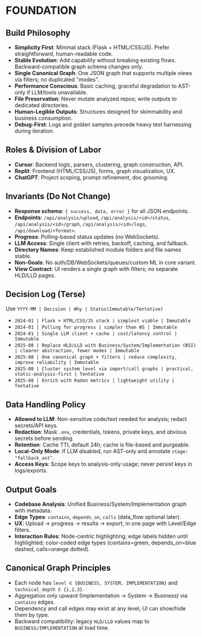# FOUNDATION

## Build Philosophy
- **Simplicity First**: Minimal stack (Flask + HTML/CSS/JS). Prefer straightforward, human-readable code.
- **Stable Evolution**: Add capability without breaking existing flows. Backward-compatible graph schema changes only.
- **Single Canonical Graph**: One JSON graph that supports multiple views via filters; no duplicated "modes".
- **Performance Conscious**: Basic caching, graceful degradation to AST-only if LLM/tools unavailable.
- **File Preservation**: Never mutate analyzed repos; write outputs to dedicated directories.
- **Human-Legible Outputs**: Structures designed for skimmability and business consumption.
- **Debug-First**: Logs and golden samples precede heavy test harnessing during iteration.

## Roles & Division of Labor
- **Cursor**: Backend logic, parsers, clustering, graph construction, API.
- **Replit**: Frontend (HTML/CSS/JS), forms, graph visualization, UX.
- **ChatGPT**: Project scoping, prompt refinement, doc grooming.

## Invariants (Do Not Change)
- **Response schema**: `{ success, data, error }` for all JSON endpoints.
- **Endpoints**: `/api/analysis/upload`, `/api/analysis/<id>/status`, `/api/analysis/<id>/graph`, `/api/analysis/<id>/logs`, `/api/download/<format>`.
- **Progress**: Polling-based status updates (no WebSockets).
- **LLM Access**: Single client with retries, backoff, caching, and fallback.
- **Directory Names**: Keep established module folders and file names stable.
- **Non-Goals**: No auth/DB/WebSockets/queues/custom ML in core variant.
- **View Contract**: UI renders a single graph with filters; no separate HLD/LLD pages.

## Decision Log (Terse)
Use `YYYY-MM | Decision | Why | Status(Immutable/Tentative)`
- `2024-01 | Flask + HTML/CSS/JS stack | simplest viable | Immutable`
- `2024-01 | Polling for progress | simpler than WS | Immutable`
- `2024-01 | Single LLM client + cache | cost/latency control | Immutable`
- `2025-08 | Replace HLD/LLD with Business/System/Implementation (BSI) | clearer abstraction, fewer modes | Immutable`
- `2025-08 | One canonical graph + filters | reduce complexity, improve reliability | Immutable`
- `2025-08 | Cluster system level via import/call graphs | practical, static-analysis-first | Tentative`
- `2025-08 | Enrich with Radon metrics | lightweight utility | Tentative`

## Data Handling Policy
- **Allowed to LLM**: Non-sensitive code/text needed for analysis; redact secrets/API keys.
- **Redaction**: Mask `.env`, credentials, tokens, private keys, and obvious secrets before sending.
- **Retention**: Cache TTL default 24h; cache is file-based and purgeable.
- **Local-Only Mode**: If LLM disabled, run AST-only and annotate `stage: "fallback_ast"`.
- **Access Keys**: Scope keys to analysis-only usage; never persist keys in logs/exports.

## Output Goals
- **Codebase Analysis**: Unified Business/System/Implementation graph with metadata.
- **Edge Types**: `contains`, `depends_on`, `calls` (data_flow optional later).
- **UX**: Upload → progress → results → export, in one page with Level/Edge filters.
- **Interaction Rules**: Node-centric highlighting; edge labels hidden until highlighted; color-coded edge types (contains=green, depends_on=blue dashed, calls=orange dotted).

## Canonical Graph Principles
- Each node has `level ∈ {BUSINESS, SYSTEM, IMPLEMENTATION}` and `technical_depth ∈ {1,2,3}`.
- Aggregation only upward (Implementation → System → Business) via `contains` edges.
- Dependency and call edges may exist at any level; UI can show/hide them by type.
- Backward compatibility: legacy `HLD/LLD` values map to `BUSINESS/IMPLEMENTATION` at load time.